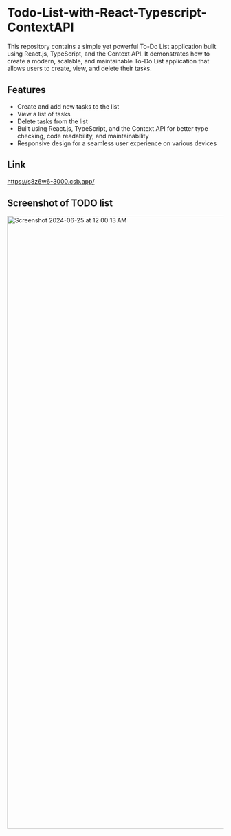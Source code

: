 # Todo-List-with-React-Typescript-ContextAPI

This repository contains a simple yet powerful To-Do List application built using React.js, TypeScript, and the Context API. It demonstrates how to create a modern, scalable, and maintainable To-Do List application that allows users to create, view, and delete their tasks.

## Features

- Create and add new tasks to the list
- View a list of tasks
- Delete tasks from the list
- Built using React.js, TypeScript, and the Context API for better type checking, code readability, and maintainability
- Responsive design for a seamless user experience on various devices

## Link
https://s8z6w6-3000.csb.app/

## Screenshot of TODO list
<img width="1425" alt="Screenshot 2024-06-25 at 12 00 13 AM" src="https://github.com/Saurabhgargiit/Todo-List-with-React-typescript-contextAPI/assets/15964659/4b884ee9-d428-41b6-a4b5-13e0dedebde8">

